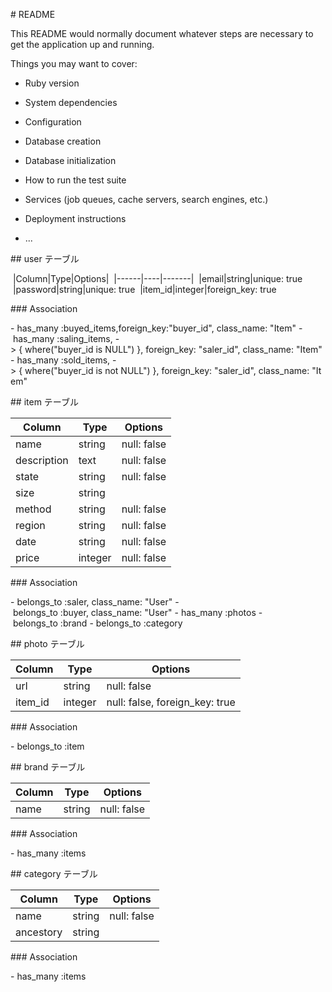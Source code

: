 # README

This README would normally document whatever steps are necessary to get the
application up and running.

Things you may want to cover:

* Ruby version

* System dependencies

* Configuration

* Database creation

* Database initialization

* How to run the test suite

* Services (job queues, cache servers, search engines, etc.)

* Deployment instructions

* ...

## user テーブル 

 |Column|Type|Options|
 |------|----|-------|
 |email|string|unique: true
 |password|string|unique: true
 |item_id|integer|foreign_key: true

### Association

- has_many :buyed_items,foreign_key:"buyer_id", class_name: "Item"
- has_many :saling_items, -> { where("buyer_id is NULL") }, foreign_key: "saler_id", class_name: "Item"
- has_many :sold_items, -> { where("buyer_id is not NULL") }, foreign_key: "saler_id", class_name: "Item"

## item テーブル 

|Column|Type|Options|
|------|----|-------|
|name|string|null: false
|description|text|null: false
|state|string|null: false
|size|string| 
|method|string|null: false|
|region|string|null: false|
|date|string|null: false|
|price|integer|null: false|

### Association

- belongs_to :saler, class_name: "User"
- belongs_to :buyer, class_name: "User"
- has_many :photos
- belongs_to :brand
- belongs_to :category

## photo テーブル 

|Column|Type|Options|
|------|----|-------|
|url|string|null: false|
|item_id|integer|null: false, foreign_key: true|

### Association

- belongs_to :item

## brand テーブル

|Column|Type|Options|
|------|----|-------|
|name|string|null: false|

### Association

- has_many :items

## category テーブル

|Column|Type|Options|
|------|----|-------|
|name|string|null: false|
|ancestory|string| |

### Association

- has_many :items